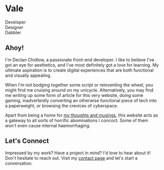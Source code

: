 <div id="puddle-container"></div>

<div class="hero">
    <h1>Vale</h1>
    Developer<br />
    Designer<br />
    Dabbler
</div>

<div class="content">

## Ahoy!

I'm Declan Chidlow, a passionate front-end developer. I like to believe I've got an eye for aesthetics, and I've most definitely got a love for learning. My ultimate aspiration is to create digital experiences that are both functional and visually appealing.

When I'm not bodging together some script or reinventing the wheel, you might find me cruising around on my unicycle. Alternatively, you may find me writing up some form of article for this very website, doing some gaming, inadvertently converting an otherwise functional piece of tech into a paperweight, or browsing the crevices of cyberspace.

Apart from being a home for [my thoughts and musings](/posts), this website acts as a gateway to all sorts of horrific abominations I concoct. Some of them won't even cause internal haemorrhaging.

## Let's Connect

Impressed by my work? Have a project in mind? I'd love to hear about it! Don't hesitate to reach out. Visit my [contact page](/contact) and let's start a conversation.

</div>

<script>
if (!window.matchMedia('(prefers-reduced-motion: reduce)').matches) {
    const script = document.createElement('script');
    script.src = "/scripts/puddle.js";
    script.onload = function() {
        const puddle = new Puddle("#puddle-container");
        puddle.setNodeStyle("ascii");
    };
    document.body.appendChild(script);
}
</script>
